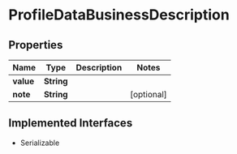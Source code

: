 

# ProfileDataBusinessDescription


## Properties

Name | Type | Description | Notes
------------ | ------------- | ------------- | -------------
**value** | **String** |  | 
**note** | **String** |  |  [optional]


## Implemented Interfaces

* Serializable


